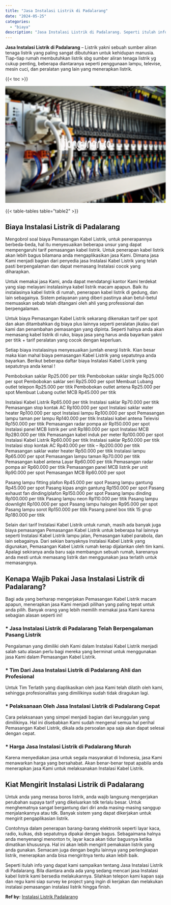 ```yaml
---
title: "Jasa Instalasi Listrik di Padalarang"
date: "2024-05-25"
categories: 
  - "biaya"
description: "Jasa Instalasi Listrik di Padalarang. Seperti itulah info yang dapat kami sampaikan tentang Jasa Instalasi Listrik di Padalarang. Bila diantara anda ada yang..."
---
```


**Jasa Instalasi Listrik di Padalarang** – Listrik yakni sebuah sumber aliran tenaga listrik yang paling sangat dibutuhkan untuk kehidupan manusia. Tiap-tiap rumah membutuhkan listrik sbg sumber aliran tenaga listrik yg cukup penting, beberapa diantaranya seperti penggunaan lampu, televise, mesin cuci, dan peralatan yang lain yang menerapkan listrik.

{{< toc >}}

![Jasa Instalasi Listrik di Padalarang](/images/instalasi-listrik-murah30.png)

{{< table-tables table="table2" >}}

## Biaya Instalasi Listrik di Padalarang

Mengobrol soal biaya Pemasangan Kabel Listrik, untuk penerapannya berbeda-beda, hal itu menyesuaikan beberapa unsur yang dapat mempengaruhi tarif pemasangan kabel listrik. Untuk penerapan kabel listrik akan lebih bagus bilamana anda mengaplikasikan jasa Kami. Dimana jasa Kami menjadi bagian dari penyedia jasa Instalasi Kabel Listrik yang telah pasti berpengalaman dan dapat memasang Instalasi cocok yang diharapkan.

Untuk memakai jasa Kami, anda dapat mendatangi kantor Kami terdekat yang siap melayani instalasinya kabel listrik macam apapun. Baik itu instalasinya kabel listrik di rumah, penerapan kabel listrik di gedung, dan lain sebagainya. Sistem pelayanan yang diberi pastinya akan betul-betul memuaskan sebab telah ditangani oleh ahli yang professional dan berpengalaman.

Untuk biaya Pemasangan Kabel Listrik sekarang dikenakan tarif per spot dan akan ditambahkan dg biaya plus lainnya seperti peralatan jikalau dari kami dan penambahan pemasangan yang dipinta. Seperti halnya anda akan memasang kabel listrik di ruko, biaya jasa yang harus anda bayarkan yakni per titik + tarif peralatan yang cocok dengan keperluan.

Setiap biaya instalasinya menyesuaikan jumlah energi listrik. Kian besar maka kian mahal biaya pemasangan Kabel Listrik yang sepatutnya anda bayarkan. Berikut beberapa daftar biaya Instalasi Kabel Listrik yang sepatutnya anda kenal !

Pembobokan saklar Rp25.000 per titik Pembobokan saklar single Rp25.000 per spot Pembobokan saklar seri Rp25.000 per spot Membuat Lubang outlet telepon Rp25.000 per titik Pembobokan outlet antena Rp25.000 per spot Membuat Lubang outlet MCB Rp45.000 per titik

Instalasi Kabel Listrik Rp65.000 per titik Instalasi saklar Rp70.000 per titik Pemasangan stop kontak AC Rp100.000 per spot Instalasi saklar water heater Rp100.000 per spot Instalasi lampu Rp100.000 per spot Pemasangan lampu taman per lampu Rp140.000 per titik Instalasi kabel antena Televisi Rp150.000 per titik Pemasangan radar pompa air Rp150.000 per spot Instalasi panel MCB listrik per unit Rp180.000 per spot Instalasi MCB Rp280.000 per titik Pemasangan kabel induk per meter Rp100.000 per spot Instalasi Kabel Listrik Rp60.000 per titik Instalasi saklar Rp50.000 per titik Instalasi stop kontak AC Rp40.000 per titik – Rp200.000 per titik Pemasangan saklar water heater Rp50.000 per titik Instalasi lampu Rp65.000 per spot Pemasangan lampu taman Rp70.000 per titik Pemasangan kabel antena Layar Rp60.000 per titik Pemasangan radar pompa air Rp60.000 per titik Pemasangan panel MCB listrik per unit Rp90.000 per spot Pemasangan MCB Rp60.000 per spot

Pasang lampu fitting plafon Rp45.000 per spot Pasang lampu gantung Rp45.000 per spot Pasang kipas angin gantung Rp150.000 per spot Pasang exhaust fan dinding/plafon Rp150.000 per spot Pasang lampu dinding Rp100.000 per titik Pasang lampu neon Rp110.000 per titik Pasang lampu downlight Rp100.000 per spot Pasang lampu halogen Rp95.000 per spot Pasang lampu sorot Rp150.000 per titik Pasang panel box titik 15 grup Rp180.000 per titik

Selain dari tarif Instalasi Kabel Listrik untuk rumah, masih ada banyak juga biaya pemasangan Pemasangan Kabel Listrik untuk beberapa hal lainnya seperti Instalasi Kabel Listrik lampu jalan, Pemasangan kabel parabola, dan lain sebagainya. Dari sekian banyaknya Instalasi Kabel Listrik yang digunakan, Pemasangan Kabel Listrik rumah kerap dijalankan oleh tim kami. Apalagi sekiranya anda baru saja membangun sebuah rumah, karenanya anda mesti untuk memasang listrik dan menggunakan jasa terlatih untuk memasangnya.

## Kenapa Wajib Pakai Jasa Instalasi Listrik di Padalarang?

Bagi ada yang berharap mengerjakan Pemasangan Kabel Listrik macam apapun, menerapkan jasa Kami menjadi pilihan yang paling tepat untuk anda pilih. Banyak orang yang lebih memilih memakai jasa Kami karena sebagian alasan seperti ini!

### \* Jasa Instalasi Listrik di Padalarang Telah Berpengalaman Pasang Listrik

Pengalaman yang dimiliki oleh Kami dalam Instalasi Kabel Listrik menjadi salah satu alasan perlu bagi mereka yang berminat untuk menggunakan jasa Kami dalam Pemasangan Kabel Listrik.

### \* Tim Dari Jasa Instalasi Listrik di Padalarang Ahli dan Profesional

Untuk Tim Terlatih yang diaplikasikan oleh jasa Kami telah dilatih oleh kami, sehingga profesionalitas yang dimilikinya sudah tidak diragukan lagi.

### \* Pelaksanaan Oleh Jasa Instalasi Listrik di Padalarang Cepat

Cara pelaksanaan yang simpel menjadi bagian dari keunggulan yang dimilikinya. Hal ini disebabkan Kami sudah mengenal semua hal perihal Pemasangan Kabel Listrik, dikala ada persoalan apa saja akan dapat selesai dengan cepat.

### \* Harga Jasa Instalasi Listrik di Padalarang Murah

Karena menyediakan jasa untuk segala masyarakat di Indonesia, jasa Kami menawarkan harga yang bersahabat. Akan benar-benar tepat apabila anda menerapkan jasa Kami untuk melaksanakan Instalasi Kabel Listrik.

## Kiat Mengirit Instalasi Listrik di Padalarang


Untuk anda yang merasa boros listrik, anda wajib langsung mengerjakan perubahan supaya tarif yang dikeluarkan tdk terlalu besar. Untuk menghematnya sangat bergantung dari diri anda masing-masing sanggup menjalankannya atau tdk. Banyak sistem yang dapat dikerjakan untuk mengirit pengaplikasian listrik.

Contohnya dalam penerapan barang-barang elektronik seperti layar kaca, radio, kulkas, dsb sepatutnya dipakai dengan bagus. Sebagaimana halnya anda menyenangi menonton tv, layar kaca akan tidur bagusnya ketika dimatikan khususnya. Hal ini akan lebih mengirit pemakaian listrik yang anda gunakan. Semacam juga dengan begitu lainnya yang perlengkapan listrik, menerapkan anda bisa mengiritnya tentu akan lebih baik.

Seperti itulah info yang dapat kami sampaikan tentang Jasa Instalasi Listrik di Padalarang. Bila diantara anda ada yang sedang mencari jasa Instalasi kabel listrik kami bersedia melakukannya. Silahkan telepon kami kapan saja dan regu kami siap survey ke project yang ingin di kerjakan dan melakukan instalasi pemasangan instalasi listrik hingga finish.

**Ref by:** [Instalasi Listrik Padalarang](https://id.wikipedia.org/wiki/Instalasi)
